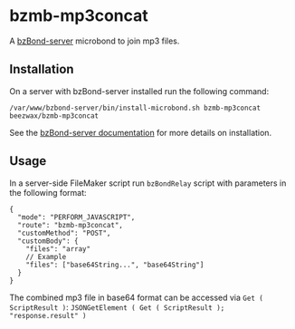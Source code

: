 # bzmb-mp3concat

A [bzBond-server](https://github.com/beezwax/bzBond/tree/main/packages/bzBond-server#bzbond-server) microbond to join mp3 files.

## Installation

On a server with bzBond-server installed run the following command:

`/var/www/bzbond-server/bin/install-microbond.sh bzmb-mp3concat beezwax/bzmb-mp3concat`

See the [bzBond-server documentation](https://github.com/beezwax/bzBond/tree/main/packages/bzBond-server#installing-microbonds) for more details on installation.

## Usage

In a server-side FileMaker script run `bzBondRelay` script with parameters in the following format:

```
{
  "mode": "PERFORM_JAVASCRIPT",
  "route": "bzmb-mp3concat",
  "customMethod": "POST",
  "customBody": {
    "files": "array"
    // Example
    "files": ["base64String...", "base64String"]
  }
}

```

The combined mp3 file in base64 format can be accessed via `Get ( ScriptResult )`:
`JSONGetElement ( Get ( ScriptResult ); "response.result" )`